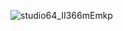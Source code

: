 ![studio64_II366mEmkp](https://github.com/user-attachments/assets/e6eae5a8-ade3-4217-b462-828c6cd00d33)
